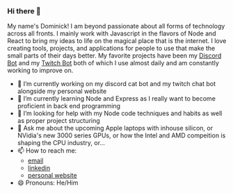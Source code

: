 ### Hi there 👋

My name's Dominick! I am beyond passionate about all forms of technology across all fronts. I mainly work with Javascript in the flavors of Node and React to bring my ideas to life on the magical place that is the internet. I love creating tools, projects, and applications for people to use that make the small parts of their days better. My favorite projects have been my [Discord Bot](https://github.com/Blugil/jobiebot) and my [Twitch Bot](https://github.com/Blugil/blubot) both of which I use almost daily and am constantly working to improve on.

- 🔭 I’m currently working on my discord cat bot and my twitch chat bot alongside my personal website
- 🌱 I’m currently learning Node and Express as I really want to become proficient in back end programming
- 🤔 I’m looking for help with my Node code techniques and habits as well as proper project structuring
- 💬 Ask me about the upcoming Apple laptops with inhouse silicon, or NVidia's new 3000 series GPUs, or how the Intel and AMD compeition is shaping the CPU industry, or...
- 📫 How to reach me: 
  - [email](dagnello@asu.edu)
  - [linkedin](https://www.linkedin.com/in/dominickagnello/)
  - [personal website](dagnello.io)
- 😄 Pronouns: He/Him


<!--
**Blugil/Blugil** is a ✨ _special_ ✨ repository because its `README.md` (this file) appears on your GitHub profile.

Here are some ideas to get you started:

- 🔭 I’m currently working on ...
- 🌱 I’m currently learning ...
- 👯 I’m looking to collaborate on ...
- 🤔 I’m looking for help with ...
- 💬 Ask me about ...
- 📫 How to reach me: ...
- 😄 Pronouns: ...
- ⚡ Fun fact: ...
-->
